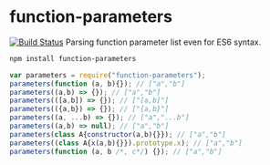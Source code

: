 # function-parameters
[![Build Status](https://travis-ci.org/inf3rno/function-parameters.svg?branch=master)](https://travis-ci.org/inf3rno/function-parameters)
Parsing function parameter list even for ES6 syntax.

```sh
npm install function-parameters
```

```js
var parameters = require("function-parameters");
parameters(function (a, b){}); // ["a","b"]
parameters((a,b) => {}); // ["a","b"]
parameters(([a,b]) => {}); // ["[a,b]"]
parameters(({a,b}) => {}); // ["{a,b}"]
parameters((a, ...b) => {}); // ["a","...b"]
parameters((a,b) => null); // ["a","b"]
parameters(class A{constructor(a,b){}}); // ["a","b"]
parameters((class A{x(a,b){}}).prototype.x); // ["a","b"]
parameters(function (a, b /*, c*/) {}); // ["a","b"]
```

